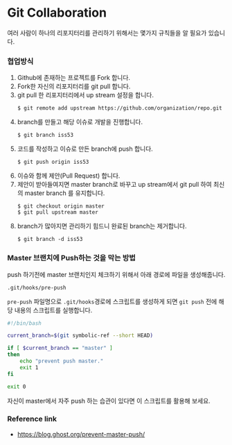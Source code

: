 # Git Collaboration
여러 사람이 하나의 리포지터리를 관리하기 위해서는 몇가지 규칙들을 알 필요가 있습니다.

### 협업방식
1. Github에 존재하는 프로젝트를 Fork 합니다.
1. Fork한 자신의 리포지터리를 git pull 합니다.
1. git pull 한 리포지터리에서 up stream 설정을 합니다.
    ```
    $ git remote add upstream https://github.com/organization/repo.git
    ```
1. branch를 만들고 해당 이슈로 개발을 진행합니다.
    ```
    $ git branch iss53
    ```
1. 코드를 작성하고 이슈로 만든 branch에 push 합니다.
    ```
    $ git push origin iss53
    ```
1. 이슈와 함께 제안(Pull Request) 합니다.
1. 제안이 받아들여지면 master branch로 바꾸고 up stream에서 git pull 하여 최신의 master branch 를 유지합니다.
    ```
    $ git checkout origin master
    $ git pull upstream master
    ```
1. branch가 많아지면 관리하기 힘드니 완료된 branch는 제거합니다.
    ```
    $ git branch -d iss53
    ```

### Master 브랜치에 Push하는 것을 막는 방법
push 하기전에 master 브랜치인지 체크하기 위해서 아래 경로에 파일을 생성해줍니다.

```
.git/hooks/pre-push
```

`pre-push` 파일명으로 `.git/hooks`경로에 스크립트를 생성하게 되면 `git push` 전에 해당 내용의 스크립트를 실행합니다.

```bash
#!/bin/bash

current_branch=$(git symbolic-ref --short HEAD)

if [ $current_branch == "master" ]
then
	echo "prevent push master."
	exit 1
fi

exit 0
```

자신이 master에서 자주 push 하는 습관이 있다면 이 스크립트를 활용해 보세요.

### Reference link
- https://blog.ghost.org/prevent-master-push/